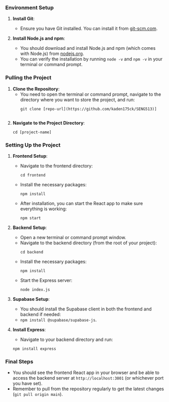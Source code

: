 ### Environment Setup

1. **Install Git**:
   - Ensure you have Git installed. You can install it from [git-scm.com](https://git-scm.com/).

2. **Install Node.js and npm**:
   - You should download and install Node.js and npm (which comes with Node.js) from [nodejs.org](https://nodejs.org/).
   - You can verify the installation by running `node -v` and `npm -v` in your terminal or command prompt.

### Pulling the Project

1. **Clone the Repository**:
   - You need to open the terminal or command prompt, navigate to the directory where you want to store the project, and run:
     ```
     git clone [repo-url](https://github.com/kaden175ck/SENG513)]


2. **Navigate to the Project Directory**:
   ```
   cd [project-name]

### Setting Up the Project

1. **Frontend Setup**:
   - Navigate to the frontend directory:
     ```
     cd frontend
     ```
   - Install the necessary packages:
     ```
     npm install
     ```
   - After installation, you can start the React app to make sure everything is working:
     ```
     npm start
     ```

2. **Backend Setup**:
   - Open a new terminal or command prompt window.
   - Navigate to the backend directory (from the root of your project):
     ```
     cd backend
     ```
   - Install the necessary packages:
     ```
     npm install
     ```
   - Start the Express server:
     ```
     node index.js
     ```

3. **Supabase Setup**:
   - You should install the Supabase client in both the frontend and backend if needed: 
   - `npm install @supabase/supabase-js`.
   

4. **Install Express**:

   - Navigate to your backend directory and run:
   
    ```
    npm install express
    ```

### Final Steps

- You should see the frontend React app in your browser and be able to access the backend server at `http://localhost:3001` (or whichever port you have set).
- Remember to pull from the repository regularly to get the latest changes (`git pull origin main`).